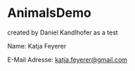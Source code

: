 # AnimalsDemo

created by Daniel Kandlhofer as a test

Name: 
Katja Feyerer

E-Mail Adresse:
katja.feyerer@gmail.com
